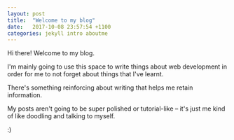 ```yaml
---
layout: post
title:  "Welcome to my blog"
date:   2017-10-08 23:57:54 +1100
categories: jekyll intro aboutme
---
```


Hi there! Welcome to my blog.

I'm mainly going to use this space to write things about web development in order for me to not forget about things that I've learnt.

There's something reinforcing about writing that helps me retain information.

My posts aren't going to be super polished or tutorial-like &ndash; it's just me kind of like doodling and talking to myself.

:)